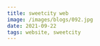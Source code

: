 ```yaml
---
title: sweetcity web
image: /images/blogs/092.jpg
date: 2021-09-22
tags: website, sweetcity
---
```

